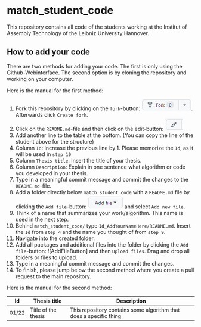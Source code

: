 # match_student_code
This repository contains all code of the students working at the Institut of Assembly Technology of the Leibniz University Hannover.

## How to add your code
There are two methods for adding your code. The first is only using the Github-Webinterface. The second option is by cloning the repository and working on your computer.

Here is the manual for the first method:
1. Fork this repository by clicking on the `fork`-button: ![ForkButton](documentation/fork_button.png). Afterwards click `Create fork`.
2. Click on the `README.md`-file and then click on the edit-button: ![EditButton](documentation/edit_button.png) 
3. Add another line to the table at the bottom. (You can copy the line of the student above for the structure)
4. Column `Id`: Increase the previous line by 1. Please memorize the `Id`, as it will be used in `step 10`
5. Column `Thesis title`: Insert the title of your thesis.
6. Column `Description`: Explain in one sentence what algorithm or code you developed in your thesis.
7. Type in a meaningful commit message and commit the changes to the `README.md`-file.
8. Add a folder directly below `match_student_code` with a `README.md` file by clicking the `Add file`-button: ![AddFileButton](documentation/add_file_button.png) and select `Add new file`. 
9. Think of a name that summarizes your work/algorithm. This name is used in the next step.
10. Behind `match_student_code/` type `Id_AddYourNameHere/README.md`. Insert the `Id` from `step 4` and the name you thought of from `step 9`.
11. Navigate into the created folder.
12. Add all packages and additional files into the folder by clicking the `Add file`-button: ![AddFileButton] and then `Upload files`. Drag and drop all folders or files to upload.
13. Type in a meaningful commit message and commit the changes.
14. To finish, please jump below the second method where you create a pull request to the main repository.

Here is the manual for the second method:

| Id | Thesis title | Description |
| --- | --- | --- |
| 01/22 | Title of the thesis | This repository contains some algorithm that does a specific thing|
